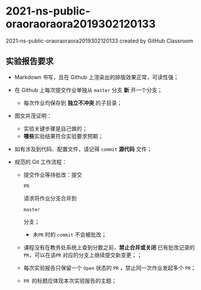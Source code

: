 # 2021-ns-public-oraoraoraora2019302120133

2021-ns-public-oraoraoraora2019302120133 created by GitHub Classroom

## 实验报告要求

- Markdown 书写，且在 Github 上渲染出的排版效果正常，可读性强；

- 在 Github 上每次提交作业单独从 `master` 分支 **新** 开一个分支；

  - 每次作业均保存到 **独立不冲突** 的子目录；

- 图文并茂证明：

  - 实验关键步骤是自己做的；
  - **哪些**实验结果符合实验要求预期；

- 如有涉及到代码、配置文件，请记得 `commit` **源代码** 文件；

- 规范的 Git 工作流程：

  - 提交作业等待批改：提交

     

    ```
    PR
    ```

     

    请求将作业分支合并到

     

    ```
    master
    ```

     

    分支；

    - 未`PR` 时的 `commit` 不会被批改；

  - 课程没有在教务处系统上查到分数之前，**禁止合并或关闭** 已有批改记录的 `PR`，可以在该`PR` 对应的分支上继续提交新变更；；

  - 每次实验报告只保留一个 `Open` 状态的 `PR` ，禁止同一次作业发起多个 `PR`；

  - `PR `的标题应体现本次实验报告的主题；